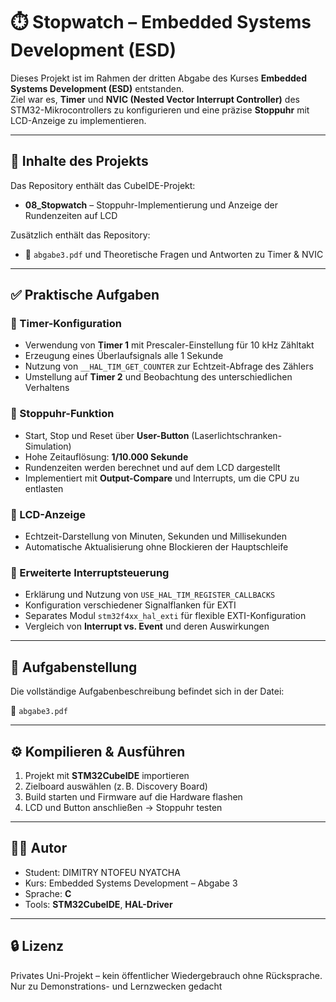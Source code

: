 # ⏱️ Stopwatch – Embedded Systems Development (ESD)

Dieses Projekt ist im Rahmen der dritten Abgabe des Kurses **Embedded Systems Development (ESD)** entstanden.  
Ziel war es, **Timer** und **NVIC (Nested Vector Interrupt Controller)** des STM32-Mikrocontrollers zu konfigurieren und eine präzise **Stoppuhr** mit LCD-Anzeige zu implementieren.

---

## 📂 Inhalte des Projekts

Das Repository enthält das CubeIDE-Projekt:

- **08_Stopwatch** – Stoppuhr-Implementierung  und Anzeige der Rundenzeiten auf LCD

Zusätzlich enthält das Repository:

- 📄 `abgabe3.pdf` und Theoretische Fragen und Antworten zu Timer & NVIC  

---

## ✅ Praktische Aufgaben

### 🔹 Timer-Konfiguration
- Verwendung von **Timer 1** mit Prescaler-Einstellung für 10 kHz Zähltakt  
- Erzeugung eines Überlaufsignals alle 1 Sekunde  
- Nutzung von `__HAL_TIM_GET_COUNTER` zur Echtzeit-Abfrage des Zählers  
- Umstellung auf **Timer 2** und Beobachtung des unterschiedlichen Verhaltens

### 🔹 Stoppuhr-Funktion
- Start, Stop und Reset über **User-Button** (Laserlichtschranken-Simulation)  
- Hohe Zeitauflösung: **1/10.000 Sekunde**  
- Rundenzeiten werden berechnet und auf dem LCD dargestellt  
- Implementiert mit **Output-Compare** und Interrupts, um die CPU zu entlasten  

### 🔹 LCD-Anzeige
- Echtzeit-Darstellung von Minuten, Sekunden und Millisekunden  
- Automatische Aktualisierung ohne Blockieren der Hauptschleife  

### 🔹 Erweiterte Interruptsteuerung
- Erklärung und Nutzung von `USE_HAL_TIM_REGISTER_CALLBACKS`  
- Konfiguration verschiedener Signalflanken für EXTI  
- Separates Modul `stm32f4xx_hal_exti` für flexible EXTI-Konfiguration  
- Vergleich von **Interrupt vs. Event** und deren Auswirkungen  

---

## 📄 Aufgabenstellung

Die vollständige Aufgabenbeschreibung befindet sich in der Datei:

📎 `abgabe3.pdf`

---

## ⚙️ Kompilieren & Ausführen

1. Projekt mit **STM32CubeIDE** importieren  
2. Zielboard auswählen (z. B. Discovery Board)  
3. Build starten und Firmware auf die Hardware flashen  
4. LCD und Button anschließen → Stoppuhr testen  

---

## 🧑‍💻 Autor

- Student: DIMITRY NTOFEU NYATCHA
- Kurs: Embedded Systems Development – Abgabe 3  
- Sprache: **C**  
- Tools: **STM32CubeIDE**, **HAL-Driver**

---

## 🔒 Lizenz

Privates Uni-Projekt – kein öffentlicher Wiedergebrauch ohne Rücksprache.  
Nur zu Demonstrations- und Lernzwecken gedacht
